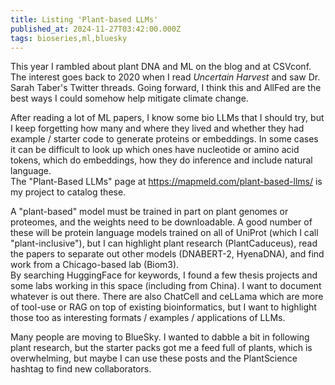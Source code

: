 ```yaml
---
title: Listing 'Plant-based LLMs'
published_at: 2024-11-27T03:42:00.000Z
tags: bioseries,ml,bluesky
---
```


This year I rambled about plant DNA and ML on the blog and at CSVconf. The interest goes back to 2020 when I read *Uncertain Harvest* and saw Dr. Sarah Taber's Twitter threads.
Going forward, I think this and AllFed are the best ways I could somehow help mitigate climate change.

After reading a lot of ML papers, I know some bio LLMs that I should try, but I keep forgetting how many and where they lived and whether they had example / starter code to generate proteins or embeddings. In some cases it can be difficult to look up which ones have nucleotide or amino acid tokens, which do embeddings, how they do inference and include natural language.<br/>
The "Plant-Based LLMs" page at https://mapmeld.com/plant-based-llms/ is my project to catalog these.

A "plant-based" model must be trained in part on plant genomes or proteomes, and the weights need to be downloadable. A good number of these will be protein language models trained on all of UniProt (which I call "plant-inclusive"), but I can highlight plant research (PlantCaduceus), read the papers to separate out other models (DNABERT-2, HyenaDNA), and find work from a Chicago-based lab (Biom3).<br/>
By searching HuggingFace for keywords, I found a few thesis projects and some labs working in this space (including from China). I want to document whatever is out there. There are also ChatCell and ceLLama which are more of tool-use or RAG on top of existing bioinformatics, but I want to highlight those too as interesting formats / examples / applications of LLMs.

Many people are moving to BlueSky. I wanted to dabble a bit in following plant research, but the starter packs got me a feed full of plants, which is overwhelming, but maybe I can use these posts and the PlantScience hashtag to find new collaborators.

<br/>
<br/>
<br/>
